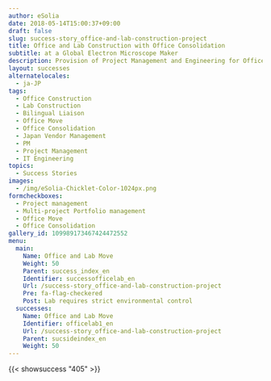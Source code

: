 ```yaml
---
author: eSolia
date: 2018-05-14T15:00:37+09:00
draft: false
slug: success-story_office-and-lab-construction-project
title: Office and Lab Construction with Office Consolidation
subtitle: at a Global Electron Microscope Maker
description: Provision of Project Management and Engineering for Office and Lab Construction followed by a successful consolidation of two offices into the new one. - from eSolia Inc.
layout: successes
alternatelocales:
  - ja-JP
tags:
  - Office Construction
  - Lab Construction
  - Bilingual Liaison
  - Office Move
  - Office Consolidation
  - Japan Vendor Management
  - PM
  - Project Management
  - IT Engineering
topics:
  - Success Stories
images:  
  - /img/eSolia-Chicklet-Color-1024px.png
formcheckboxes:
  - Project management
  - Multi-project Portfolio management
  - Office Move
  - Office Consolidation
gallery_id: 109989173467424472552
menu:
  main:
    Name: Office and Lab Move
    Weight: 50
    Parent: success_index_en
    Identifier: successofficelab_en
    Url: /success-story_office-and-lab-construction-project
    Pre: fa-flag-checkered
    Post: Lab requires strict environmental control
  successes:
    Name: Office and Lab Move
    Identifier: officelab1_en
    Url: /success-story_office-and-lab-construction-project
    Parent: sucsideindex_en
    Weight: 50
---
```


{{< showsuccess "405" >}}
